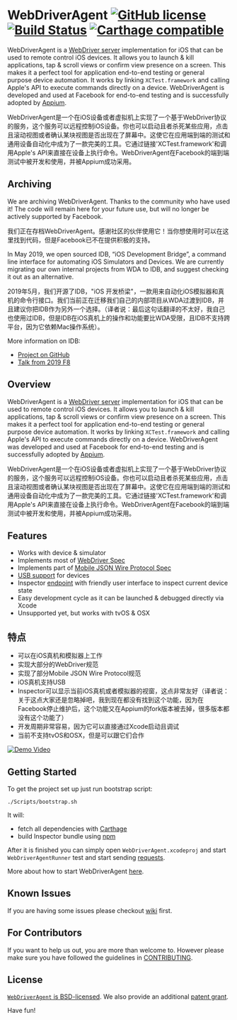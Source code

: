 # WebDriverAgent [![GitHub license](https://img.shields.io/badge/license-BSD-lightgrey.svg)](LICENSE) [![Build Status](https://travis-ci.org/facebook/WebDriverAgent.svg?branch=master)](https://travis-ci.org/facebook/WebDriverAgent) [![Carthage compatible](https://img.shields.io/badge/Carthage-compatible-4BC51D.svg?style=flat)](https://github.com/Carthage/Carthage)

WebDriverAgent is a [WebDriver server](https://w3c.github.io/webdriver/webdriver-spec.html) implementation for iOS that can be used to remote control iOS devices. It allows you to launch & kill applications, tap & scroll views or confirm view presence on a screen. This makes it a perfect tool for application end-to-end testing or general purpose device automation. It works by linking `XCTest.framework` and calling Apple's API to execute commands directly on a device. WebDriverAgent is developed and used at Facebook for end-to-end testing and is successfully adopted by [Appium](http://appium.io).

WebDriverAgent是一个在iOS设备或者虚拟机上实现了一个基于WebDriver协议的服务，这个服务可以远程控制iOS设备。你也可以启动且者杀死某些应用，点击且滚动视图或者确认某块视图是否出现在了屏幕中。这使它在应用端到端的测试和通用设备自动化中成为了一款完美的工具。它通过链接'XCTest.framework'和调用Apple's API来直接在设备上执行命令。WebDriverAgent在Facebook的端到端测试中被开发和使用，并被Appium成功采用。

## Archiving

We are archiving WebDriverAgent. Thanks to the community who have used it! The code will remain here for your future use, but will no longer be actively supported by Facebook.

我们正在存档WebDriverAgent。感谢社区的伙伴使用它！当你想使用时可以在这里找到代码，但是Facebook已不在提供积极的支持。

In May 2019, we open sourced IDB, “iOS Development Bridge”, a command line interface for automating iOS Simulators and Devices. We are currently migrating our own internal projects from WDA to IDB, and suggest checking it out as an alternative. 

2019年5月，我们开源了IDB，"iOS 开发桥梁"，一款用来自动化iOS模拟器和真机的命令行接口。我们当前正在迁移我们自己的内部项目从WDA过渡到IDB，并且建议你把IDB作为另外一个选择。（译者说：最后这句话翻译的不太好，我自己也使用过IDB，但是IDB在iOS真机上的操作和功能要比WDA受限，且IDB不支持跨平台，因为它依赖Mac操作系统）。

More information on IDB:
 * [Project on GitHub](https://github.com/facebook/idb/)
 * [Talk from 2019 F8](https://developers.facebook.com/videos/2019/reliable-code-at-scale/)

## Overview

WebDriverAgent is a [WebDriver server](https://w3c.github.io/webdriver/webdriver-spec.html) implementation for iOS that can be used to remote control iOS devices. It allows you to launch & kill applications, tap & scroll views or confirm view presence on a screen. This makes it a perfect tool for application end-to-end testing or general purpose device automation. It works by linking `XCTest.framework` and calling Apple's API to execute commands directly on a device. WebDriverAgent was developed and used at Facebook for end-to-end testing and is successfully adopted by [Appium](http://appium.io).

WebDriverAgent是一个在iOS设备或者虚拟机上实现了一个基于WebDriver协议的服务，这个服务可以远程控制iOS设备。你也可以启动且者杀死某些应用，点击且滚动视图或者确认某块视图是否出现在了屏幕中。这使它在应用端到端的测试和通用设备自动化中成为了一款完美的工具。它通过链接'XCTest.framework'和调用Apple's API来直接在设备上执行命令。WebDriverAgent在Facebook的端到端测试中被开发和使用，并被Appium成功采用。

## Features
 * Works with device & simulator
 * Implements most of [WebDriver Spec](https://w3c.github.io/webdriver/webdriver-spec.html)
 * Implements part of [Mobile JSON Wire Protocol Spec](https://github.com/SeleniumHQ/mobile-spec/blob/master/spec-draft.md)
 * [USB support](https://github.com/facebook/WebDriverAgent/wiki/USB-support) for devices
 * Inspector [endpoint](http://localhost:8100/inspector) with friendly user interface to inspect current device state
 * Easy development cycle as it can be launched & debugged directly via Xcode
 * Unsupported yet, but works with tvOS & OSX

## 特点
  * 可以在iOS真机和模拟器上工作
  * 实现大部分的WebDriver规范
  * 实现了部分Mobile JSON Wire Protocol规范
  * iOS真机支持USB
  * Inspector可以显示当前iOS真机或者模拟器的视窗，这点非常友好（译者说：关于这点大家还是忽略掉吧，我到现在都没有找到这个功能，因为在Facebook停止维护后，这个功能又在Appium的fork版本被去掉，很多版本都没有这个功能了）
  * 开发周期非常容易，因为它可以直接通过Xcode启动且调试
  * 当前不支持tvOS和OSX，但是可以跟它们合作

[![Demo Video](https://j.gifs.com/gJymG9.gif)](https://youtu.be/EatiYGFxBxY)

## Getting Started
To get the project set up just run bootstrap script:
```
./Scripts/bootstrap.sh
```
It will:
* fetch all dependencies with [Carthage](https://github.com/Carthage/Carthage)
* build Inspector bundle using [npm](https://www.npmjs.com)

After it is finished you can simply open `WebDriverAgent.xcodeproj` and start `WebDriverAgentRunner` test
and start sending [requests](https://github.com/facebook/WebDriverAgent/wiki/Queries).

More about how to start WebDriverAgent [here](https://github.com/facebook/WebDriverAgent/wiki/Starting-WebDriverAgent).

## Known Issues
If you are having some issues please checkout [wiki](https://github.com/facebook/WebDriverAgent/wiki/Common-Issues) first.

## For Contributors
If you want to help us out, you are more than welcome to. However please make sure you have followed the guidelines in [CONTRIBUTING](CONTRIBUTING.md).

## License

[`WebDriverAgent` is BSD-licensed](LICENSE). We also provide an additional [patent grant](PATENTS).

Have fun!
